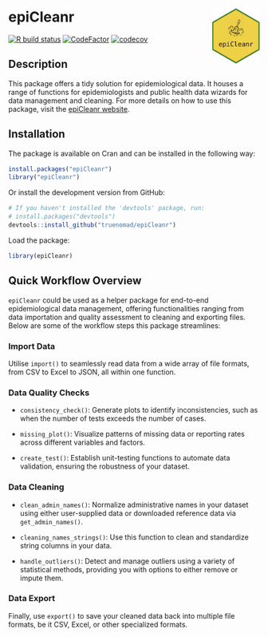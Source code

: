 # epiCleanr <img src="man/figures/logo.png" align="right" height="128" style="float:right; height:110px;"/>

<!-- badges: start -->

[![R build
status](https://github.com/truenomad/epicleanr/workflows/R-CMD-check/badge.svg)](https://github.com/truenomad/epicleanr/actions)
[![CodeFactor](https://www.codefactor.io/repository/github/truenomad/epicleanr/badge)](https://www.codefactor.io/repository/github/truenomad/epicleanr)
[![codecov](https://codecov.io/gh/truenomad/epiCleanr/graph/badge.svg?token=F0H9LLAXAX)](https://app.codecov.io/gh/truenomad/epiCleanr?branch=main)

## Description

This package offers a tidy solution for epidemiological data. It houses
a range of functions for epidemiologists and public health data wizards
for data management and cleaning. For more details on how to use this package, visit the 
[epiCleanr website](https://truenomad.github.io/epiCleanr/articles/using_epicleanr.html).

## Installation

The package is available on Cran and can be installed in the following
way:

``` r
install.packages("epiCleanr")
library("epiCleanr")
```

Or install the development version from GitHub:

``` r
# If you haven't installed the 'devtools' package, run:
# install.packages("devtools")
devtools::install_github("truenomad/epiCleanr")
```

Load the package:

``` r
library(epiCleanr)
```

## Quick Workflow Overview

`epiCleanr` could be used as a helper package for end-to-end epidemiological 
data management, offering functionalities ranging from data importation and 
quality assessment to cleaning and exporting files. Below are some of the 
workflow steps this package streamlines:

### Import Data

Utilise `import()` to seamlessly read data from a wide array of file
formats, from CSV to Excel to JSON, all within one function.

### Data Quality Checks

-   `consistency_check()`: Generate plots to identify inconsistencies,
    such as when the number of tests exceeds the number of cases.

-   `missing_plot()`: Visualize patterns of missing data or reporting
    rates across different variables and factors.

-   `create_test()`: Establish unit-testing functions to automate data
    validation, ensuring the robustness of your dataset.

### Data Cleaning

-   `clean_admin_names()`: Normalize administrative names in your
    dataset using either user-supplied data or downloaded reference data
    via `get_admin_names()`.

-   `cleaning_names_strings()`: Use this function to clean and
    standardize string columns in your data.

-   `handle_outliers()`: Detect and manage outliers using a variety of
    statistical methods, providing you with options to either remove or
    impute them.

### Data Export

Finally, use `export()` to save your cleaned data back into multiple
file formats, be it CSV, Excel, or other specialized formats.
